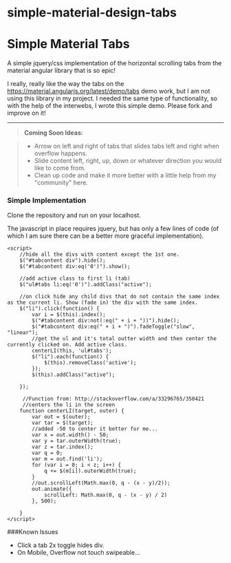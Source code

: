 # simple-material-design-tabs
Simple Material Tabs
===================

A simple jquery/css implementation of the horizontal scrolling tabs from the material angular library that is so epic!

I really, really like the way the tabs on the https://material.angularjs.org/latest/demo/tabs demo work, but I am not using this library in my project. I needed the same type of functionality, so with the help of the interwebs, I wrote this simple demo. Please fork and improve on it! 

----------

> **Coming Soon Ideas:**

> - Arrow on left and right of tabs that slides tabs left and right when overflow happens.
> - Slide content left, right, up, down or whatever direction you would like to come from.
> - Clean up code and make it more better with a little help from my "community" here.

### Simple Implementation

Clone the repository and run on your localhost.

The javascript in place requires jquery, but has only a few lines of code (of which I am sure there can be a better more graceful implementation). 

    <script>
	    //hide all the divs with content except the 1st one.
        $("#tabcontent div").hide();
        $("#tabcontent div:eq('0')").show();
        
        //add active class to first li (tab)
        $("ul#tabs li:eq('0')").addClass("active");
        
		//on click hide any child divs that do not contain the same index as the current li. Show (fade in) the div with the same index.
        $("li").click(function() {
            var i = $(this).index();
            $("#tabcontent div:not(:eq(" + i + "))").hide();
            $("#tabcontent div:eq(" + i + ")").fadeToggle("slow", "linear");
            //get the ul and it's total outter width and then center the currently clicked on. Add active class.
            centerLI(this, 'ul#tabs');
            $("li").each(function() {
                $(this).removeClass('active');
            });
            $(this).addClass("active");

        });

         //Function from: http://stackoverflow.com/a/33296765/350421
         //centers the li in the screen
        function centerLI(target, outer) {
            var out = $(outer);
            var tar = $(target);
            //added -50 to center it better for me...
            var x = out.width() - 50; 
            var y = tar.outerWidth(true);
            var z = tar.index();
            var q = 0;
            var m = out.find('li');
            for (var i = 0; i < z; i++) {
                q += $(m[i]).outerWidth(true);
            }
            //out.scrollLeft(Math.max(0, q - (x - y)/2));
            out.animate({
                scrollLeft: Math.max(0, q - (x - y) / 2)
            }, 500);

        }
    </script>

###Known Issues

 - Click a tab 2x toggle hides div.
 - On Mobile, Overflow not touch swipeable... 